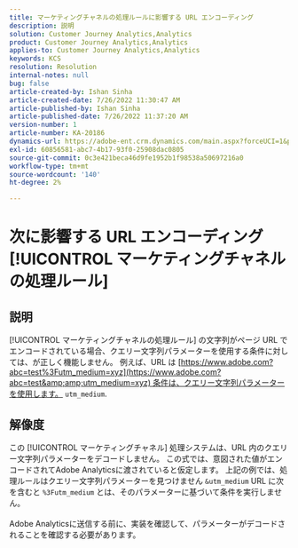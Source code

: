 ```yaml
---
title: マーケティングチャネルの処理ルールに影響する URL エンコーディング
description: 説明
solution: Customer Journey Analytics,Analytics
product: Customer Journey Analytics,Analytics
applies-to: Customer Journey Analytics,Analytics
keywords: KCS
resolution: Resolution
internal-notes: null
bug: false
article-created-by: Ishan Sinha
article-created-date: 7/26/2022 11:30:47 AM
article-published-by: Ishan Sinha
article-published-date: 7/26/2022 11:37:20 AM
version-number: 1
article-number: KA-20186
dynamics-url: https://adobe-ent.crm.dynamics.com/main.aspx?forceUCI=1&pagetype=entityrecord&etn=knowledgearticle&id=ab43dd5e-d60c-ed11-82e5-000d3a379b78
exl-id: 60856581-abc7-4b17-93f0-25908dac0805
source-git-commit: 0c3e421beca46d9fe1952b1f98538a50697216a0
workflow-type: tm+mt
source-wordcount: '140'
ht-degree: 2%

---
```


# 次に影響する URL エンコーディング [!UICONTROL マーケティングチャネルの処理ルール]

## 説明

[!UICONTROL マーケティングチャネルの処理ルール] の文字列がページ URL でエンコードされている場合、クエリー文字列パラメーターを使用する条件に対しては、が正しく機能しません。 例えば、URL は [https://www.adobe.com?abc=test%3Futm_medium=xyz](https://www.adobe.com?abc=test&amp;amp;utm_medium=xyz) 条件は、クエリー文字列パラメーターを使用します。 `utm_medium`.

## 解像度

この [!UICONTROL マーケティングチャネル] 処理システムは、URL 内のクエリー文字列パラメーターをデコードしません。 この式では、意図された値がエンコードされてAdobe Analyticsに渡されていると仮定します。 上記の例では、処理ルールはクエリー文字列パラメーターを見つけません `&utm_medium` URL に次を含むと `%3Futm_medium` とは、そのパラメーターに基づいて条件を実行しません。<br> <br>Adobe Analyticsに送信する前に、実装を確認して、パラメーターがデコードされることを確認する必要があります。
